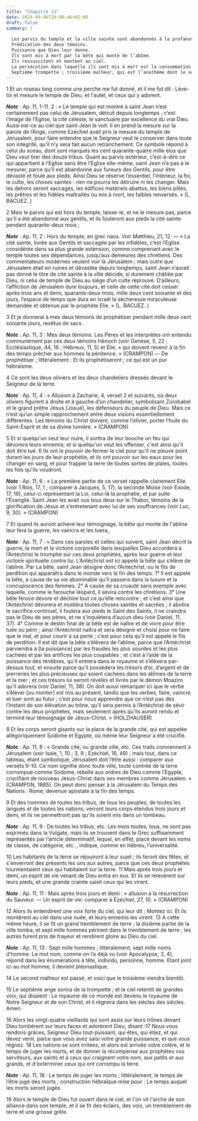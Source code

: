 ```yaml
---
title: "Chapitre 11"
date: 2024-09-06T20:00:46+02:00
draft: false
summary: |
  
  Les parvis du temple et la ville sainte sont abandonnés à la profanation des gentils.
  Prédication des deux témoins.
  Puissance que Dieu leur donne.
  Ils sont mis à mort par la bête qui monte de l’abîme.
  Ils ressuscitent et montent au ciel.
  La persécution dans laquelle ils sont mis à mort est la consommation du second malheur.
  Septième trompette ; troisième malheur, qui est l’anathème dont le souverain Juge doit frapper la terre au jour de son avènement.
---
```



1 Et un roseau long comme une perche me fut donné, et il me fut dit : Lève-toi et mesure le temple de Dieu, et l'autel, et ceux qui y adorent.

***Note*** :  Ap. 11, 1-11. 2 : « Le temple qui est montré à saint Jean n’est certainement pas celui de Jérusalem, détruit depuis longtemps ; c’est l’image de l’Eglise, la cité céleste, le sanctuaire par excellence du vrai Dieu. Aussi est-ce au ciel que saint Jean le voit. Il en prend la mesure sur la parole de l’Ange, comme Ezéchiel avait pris la mesure du temple de Jérusalem, pour faire entendre que le Seigneur veut le conserver dans toute son intégrité, qu’il n’y sera fait aucun retranchement. Ce symbole répond à celui du sceau, dont sont marqués les cent quarante-quatre mille élus que Dieu veut tirer des douze tribus. Quant au parvis extérieur, c’est-à-dire ce qui appartient à l’Eglise sans être l’Eglise elle-même, saint Jean n’a pas à le mesurer, parce qu’il est abandonné aux fureurs des Gentils, pour être dévasté et foulé aux pieds. Ainsi Dieu se réserve l’essentiel, l’intérieur, la foi, le culte, les choses saintes : rien ne pourra les détruire ni les changer. Mais les dehors seront saccagés, les édifices
matériels abattus, les biens pillés, les prêtres et les fidèles maltraités ou mis à mort, les faibles renversés. » (L. BACUEZ. )

2 Mais le parvis qui est hors du temple, laisse-le, et ne le mesure pas, parce qu'il a été abandonné aux gentils, et ils fouleront aux pieds la cité sainte pendant quarante-deux mois ;

***Note*** :  Ap. 11, 2 : Hors du temple, en grec naos. Voir Matthieu, 21, 12. ― « La cité sainte, livrée aux Gentils et saccagée par les infidèles, c’est l’Eglise considérée dans sa plus grande extension, comme comprenant avec le temple toutes ses dépendances, jusqu’aux demeures des chrétiens. Des commentateurs modernes veulent voir là Jérusalem ; mais outre que Jérusalem était en ruines et dévastée depuis longtemps, saint Jean n’aurait pas donné le titre de cité sainte à la ville déicide, si durement châtiée par Dieu, ni celui de temple de Dieu au siège d’un culte réprouvé. D’ailleurs, l’affliction de Jérusalem dure toujours, et celle de cette cité doit cesser après trois ans et demi, quarante-deux mois, mille deux cent soixante et des jours, l’espace de temps que dura en Israël la sécheresse miraculeuse demandée et obtenue par le prophète Elie. » (L. BACUEZ. )

3 Et je donnerai à mes deux témoins de prophétiser pendant mille deux cent soixante jours, revêtus de sacs.

***Note*** :  Ap. 11, 3 : Mes deux témoins. Les Pères et les interprètes ont entendu communément par ces deux témoins Hénoch (voir Genèse, 5, 22 ; Ecclésiastique, 44, 16 ; Hébreux, 11, 5) et Elie, « qui doivent revenir à la fin des temps prêcher aux hommes la pénitence. » (CRAMPON) ― De prophétiser ; littéralement : Et ils prophétiseront ; ce qui est un pur hébraïsme.


4 Ce sont les deux oliviers et les deux chandeliers dressés devant le Seigneur de la terre.

***Note*** :  Ap. 11, 4 : « Allusion à Zacharie, 4, verset 2 et suivants, où deux oliviers figurent à droite et à gauche d’un chandelier, symbolisant Zorobabel et le grand prêtre Jésus (Josué), les défenseurs du peuple de Dieu. Mais ce n’est qu’un simple rapprochement entre deux visions essentiellement différentes. Les témoins du Christ doivent, comme l’olivier, porter l’huile du Saint-Esprit et de sa divine lumière. » (CRAMPON)

5 Et si quelqu'un veut leur nuire, il sortira de leur bouche un feu qui dévorera leurs ennemis; et si quelqu'un veut les offenser, c'est ainsi qu'il doit être tué. 6 Ils ont le pouvoir de fermer le ciel pour qu'il ne pleuve point durant les jours de leur prophétie, et ils ont pouvoir sur les eaux pour les changer en sang, et pour frapper la terre de toutes sortes de plaies, toutes les fois qu'ils voudront.

***Note*** :  Ap. 11, 6 : « La première partie de ce verset rappelle clairement Elie (voir 1 Rois, 17, 1 ; comparer à Jacques, 5, 17), la seconde Moïse (voir Exode, 17, 19), celui-ci représentant la Loi, celui-là la prophétie, et par suite l’Evangile. Saint Jean les avait vus tous deux sur le Thabor, témoins de la glorification de Jésus et s’entretenant avec lui de ses souffrances (voir Luc, 9, 30). » (CRAMPON)

7 Et quand ils auront achevé leur témoignage, la bête qui monte de l'abîme leur fera la guerre, les vaincra et les tuera,

***Note*** :  Ap. 11, 7 : « Dans ces paroles et celles qui suivent, saint Jean décrit la guerre, la mort et la victoire corporelle dans lesquelles Dieu accordera à l’Antéchrist le triomphe sur ces deux prophètes, après leur guerre et leur victoire spirituelle contre lui. L’Antéchrist est ici appelé la bête qui s’élève de l’abîme. Par La bête, saint Jean désigne donc l’Antéchrist, ou le fils de perdition qui apparaîtra dans le monde vers la fin des temps. 1° Il est appelé la bête, à cause de sa vie abominable qu’il passera dans la luxure et la concupiscence des femmes. 2° A cause de sa cruauté sans exemple avec laquelle, comme le farouche léopard, il sévira contre les chrétiens. 3° Une bête féroce dévore et déchire tout ce qu’elle rencontre ; et c’est ainsi que l’Antéchrist dévorera et mutilera toutes choses saintes et sacrées ; il abolira le sacrifice continuel, il foulera aux pieds le Saint des Saints, il ne craindra pas le Dieu de ses pères, et ne s’inquiètera d’aucun dieu (voir Daniel, 11, 37). 4° Comme le destin
final de la bête est de naître et de vivre pour être tuée ou périr ; ainsi l’Antéchrist naîtra et sera désigné et choisi pour ne faire que le mal, et pour courir à sa perte ; c’est pour cela qu’il est appelé le fils de perdition. Il est dit que la bête s’élèvera de l’abîme, parce que l’Antéchrist parviendra à [la puissance] par les fraudes les plus sourdes et les plus cachées et par les artifices les plus coupables ; et c’est à l’aide de la puissance des ténèbres, qu’il entrera dans le royaume et s’élèvera par-dessus tout, et ensuite parce qu’il possèdera les trésors d’or, d’argent et de pierreries les plus précieuses qui soient cachées dans les abîmes de la terre et la mer ; et ces trésors lui seront révélés et livrés par le démon Moazim qu’il adorera (voir Daniel, 11, 38). On doit aussi remarquer ici que le verbe s’élever [ou monter] est mis au présent, tandis que les verbes, faire, vaincre et tuer sont au futur ; c’est pour nous apprendre que ce n’est pas dès l’instant de son élévation au trône, qu’il
sera permis à l’Antéchrist de sévir contre les deux prophètes, mais seulement après qu’ils auront rendu et terminé leur témoignage de Jésus-Christ. » (HOLZHAUSER)

8 Et les corps seront gisants sur la place de la grande cité, qui est appelée allégoriquement Sodome et Egypte, où même leur Seigneur a été crucifié.

***Note*** :  Ap. 11, 8 : « Grande cité, ou grande ville, etc. Ces traits conviennent à Jérusalem (voir Isaïe, 1, 10 ; 3, 9 ; Ezéchiel, 16, 49) ; mais tout, dans ce tableau, étant symbolique, Jérusalem doit l’être aussi : comparer aux versets 9-10. Ce nom signifie donc toute ville, toute contrée de la terre corrompue comme Sodome, rebelle aux ordres de Dieu comme l’Egypte, crucifiant de nouveau Jésus-Christ dans ses membres comme Jérusalem. » (CRAMPON, 1885). On peut donc penser à la Jérusalem du Temps des Nations : Rome, devenue apostate à la fin des temps.


9 Et des hommes de toutes les tribus, de tous les peuples, de toutes les langues et de toutes les nations, verront leurs corps étendus trois jours et demi, et ils ne permettront pas qu'ils soient mis dans un tombeau.

***Note*** :  Ap. 11, 9 : De toutes les tribus, etc. Les mots toutes, tous, ne sont pas exprimés dans la Vulgate, mais ils se trouvent dans le Grec suffisamment représentés par l’article déterminatif, lequel, en effet, placé devant les noms de classe, de catégorie, etc. , indique, comme en hébreu, l’universalité.

10 Les habitants de la terre se réjouiront à leur sujet ; ils feront des fêtes, et s'enverront des présents les uns aux autres, parce que ces deux prophètes tourmentaient ceux qui habitaient sur la terre. 11 Mais après trois jours et demi, un esprit de vie venant de Dieu entra en eux. Et ils se relevèrent sur leurs pieds, et une grande crainte saisit ceux qui les virent.

***Note*** :  Ap. 11, 11 : Mais après trois jours et demi : « allusion à la résurrection du Sauveur. ― Un esprit de vie: comparer à Ezéchiel, 27, 10. » (CRAMPON)

12 Alors ils entendirent une voix forte du ciel, qui leur dit : Montez ici. Et ils montèrent au ciel dans une nuée, et leurs ennemis les virent. 13 A cette même heure, il se fit un grand tremblement de terre ; la dixième partie de la ville tomba, et sept mille hommes périrent dans le tremblement de terre ; les autres furent pris de frayeur et rendirent gloire au Dieu du ciel.

***Note*** :  Ap. 11, 13 : Sept mille hommes ; littéralement, sept mille noms d’homme. Le mot nom, comme on l’a déjà vu (voir Apocalypse, 3, 4), répond dans les énumérations à tête, individu, personne, homme. Etant joint ici au mot homme, il devient pléonastique.


14 Le second malheur est passé, et voici que le troisième viendra bientôt.


15 Le septième ange sonna de la trompette ; et le ciel retentit de grandes voix, qui disaient : Le royaume de ce monde est devenu le royaume de Notre Seigneur et de son Christ, et il régnera dans les siècles des siècles. Amen.


16 Alors les vingt-quatre vieillards qui sont assis sur leurs trônes devant Dieu tombèrent sur leurs faces et adorèrent Dieu, disant :17 Nous vous rendons grâces, Seigneur Dieu tout-puissant, qui êtes, qui étiez, et qui devez venir, parce que vous avez saisi votre grande puissance, et que vous régnez. 18 Les nations se sont irritées, et alors est arrivée votre colère, et le temps de juger les morts, et de donner la récompense aux prophètes vos serviteurs, aux saints et à ceux qui craignent votre nom, aux petits et aux grands, et d'exterminer ceux qui ont corrompu la terre.

***Note*** :  Ap. 11, 18 : Le temps de juger les morts ; littéralement, le temps de l’être jugé des morts ; construction hébraïque mise pour : Le temps auquel les morts seront jugés.


19 Alors le temple de Dieu fut ouvert dans le ciel, et l'on vit l'arche de son alliance dans son temple, et il se fit des éclairs, des voix, un tremblement de terre et une grosse grêle.

